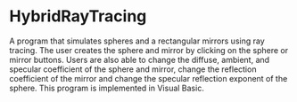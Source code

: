 # HybridRayTracing
A program that simulates spheres and a rectangular mirrors using ray tracing. The user creates the sphere and mirror by clicking on the sphere or mirror buttons. Users are also able to change the diffuse, ambient, and specular coefficient of the sphere and mirror, change the reflection coefficient of the mirror and change the specular reflection exponent of the sphere. This program is implemented in Visual Basic.
